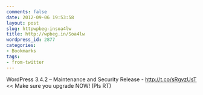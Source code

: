 ```yaml
---
comments: false
date: 2012-09-06 19:53:58
layout: post
slug: httpwpbeg-insoa4lw
title: http://wpbeg.in/Soa4lw
wordpress_id: 2877
categories:
- Bookmarks
tags:
- from-twitter
---
```


WordPress 3.4.2 – Maintenance and Security Release - http://t.co/sRgvzUsT << Make sure you upgrade NOW! (Pls RT)
